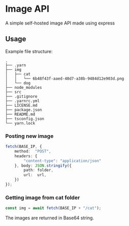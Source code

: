 # Image API

A simple self-hosted image API made using express

## Usage

Example file structure:

    .
    ├── .yarn                
    ├── img     
    │   ├── cat
    │   │   └── 6b48f43f-aaed-40d7-a38b-9484d12e903d.png
    │   └── dog
    ├── node_modules                    
    ├── src
    ├── .gitignore
    ├── .yarnrc.yml
    ├── LICENSE.md
    ├── package.json
    ├── README.md
    ├── tsconfig.json
    └── yarn.lock

### Posting new image
````ts
fetch(BASE_IP, {
    method:  "POST",
    headers: {
        "content-type": "application/json"
    }, body: JSON.stringify({
        path: folder,
        url:  url,
    })
});
````

### Getting image from cat folder
````ts
const img = await fetch(BASE_IP + "/cat");
````
The images are returned in Base64 string.
